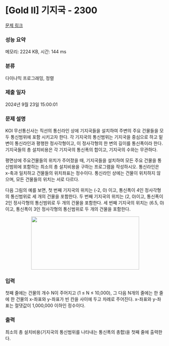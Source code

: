 # [Gold II] 기지국 - 2300 

[문제 링크](https://www.acmicpc.net/problem/2300) 

### 성능 요약

메모리: 2224 KB, 시간: 144 ms

### 분류

다이나믹 프로그래밍, 정렬

### 제출 일자

2024년 9월 23일 15:00:01

### 문제 설명

<p>KOI 무선통신사는 직선의 통신라인 상에 기지국들을 설치하여 주변의 주요 건물들을 모두 통신범위에 포함 시키고자 한다. 각 기지국의 통신범위는 기지국을 중심으로 하고 밑변이 통신라인과 평행한 정사각형이고, 이 정사각형의 한 변의 길이를 통신폭이라 한다. 기지국들의 총 설치비용은 각 기지국의 통신폭의 합이고, 기지국의 수와는 무관하다. </p>

<p>평면상에 주요건물들의 위치가 주어졌을 때, 기지국들을 설치하여 모든 주요 건물을 통신범위에 포함하는 최소의 총 설치비용을 구하는 프로그램을 작성하시오. 통신라인은 x-축과 일치하고 건물들의 위치좌표는 정수이다. 통신라인 상에는 건물이 위치하지 않으며, 모든 건물들의 위치는 서로 다르다.</p>

<p>다음 그림의 예를 보면, 첫 번째 기지국의 위치는 (-2, 0) 이고, 통신폭이 4인 정사각형의 통신범위로 세 개의 건물을 포함한다. 두 번째 기지국의 위치는 (2, 0)이고, 통신폭이 2인 정사각형의 통신범위로 두 개의 건물을 포함한다. 세 번째 기지국의 위치는 (6.5, 0) 이고, 통신폭이 3인 정사각형의 통신범위로 두 개의 건물을 포함한다.</p>

<p style="text-align:center"><img alt="" src="https://www.acmicpc.net/JudgeOnline/upload/201011/ggg.png" style="height:168px; width:341px"></p>

### 입력 

 <p>첫째 줄에는 건물의 개수 N이 주어지고 (1 ≤ N ≤ 10,000), 그 다음 N개의 줄에는 한 줄에 한 건물의 x-좌표와 y-좌표가 빈 칸을 사이에 두고 차례로 주어진다. x-좌표와 y-좌표는 절댓값이 1,000,000 이하인 정수이다.</p>

### 출력 

 <p>최소의 총 설치비용(기지국의 통신범위를 나타내는 통신폭의 총합)을 첫째 줄에 출력한다.</p>

